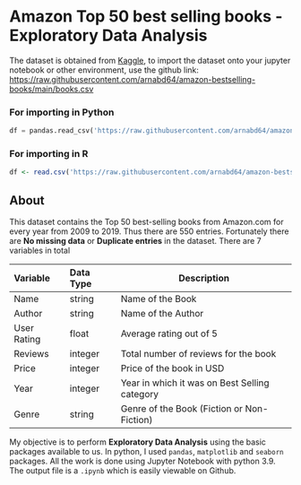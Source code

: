 # Amazon Top 50 best selling books - Exploratory Data Analysis

The dataset is obtained from [Kaggle](https://kaggle.com), to import the dataset onto your jupyter notebook or other environment, use the github link: https://raw.githubusercontent.com/arnabd64/amazon-bestselling-books/main/books.csv

### For importing in Python

```python
df = pandas.read_csv('https://raw.githubusercontent.com/arnabd64/amazon-bestselling-books/main/books.csv')
```

### For importing in R

```r
df <- read.csv('https://raw.githubusercontent.com/arnabd64/amazon-bestselling-books/main/books.csv')
```

## About

This dataset contains the Top 50 best-selling books from Amazon.com for every year from 2009 to 2019. Thus there are 550 entries. Fortunately there are __No missing data__ or __Duplicate entries__ in the dataset. There are 7 variables in total

| Variable    | Data Type | Description                                   |
|:----------- |:--------- | --------------------------------------------- |
| Name        | string    | Name of the Book                              |
| Author      | string    | Name of the Author                            |
| User Rating | float     | Average rating out of 5                       |
| Reviews     | integer   | Total number of reviews for the book          |
| Price       | integer   | Price of the book in USD                      |
| Year        | integer   | Year in which it was on Best Selling category |
| Genre       | string    | Genre of the Book (Fiction or Non-Fiction)    |

My objective is to perform __Exploratory Data Analysis__ using the basic packages available to us. In python, I used `pandas`, `matplotlib` and `seaborn` packages. All the work is done using Jupyter Notebook with python 3.9. The output file is a `.ipynb` which is easily viewable on Github.
